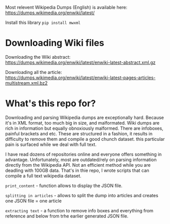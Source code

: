 Most relevent Wikipedia Dumps (English) is available here: https://dumps.wikimedia.org/enwiki/latest/

Install this library ```pip install mwxml```

Downloading Wiki files
======================
Downloading the Wiki abstract: https://dumps.wikimedia.org/enwiki/latest/enwiki-latest-abstract.xml.gz

Downloading all the article: https://dumps.wikimedia.org/enwiki/latest/enwiki-latest-pages-articles-multistream.xml.bz2

What's this repo for?
===========================
Downloading and parsing Wikipedia dumps are exceptionally hard. Because it's in XML format, too much big in size, and malformated. Wiki dumps are rich in information but equally obnoxiously malformed. There are infoboxes, painful brackets and etc. These are structured in a fashion, it results in difficulty to remove them and compile a good chunch dataset. this particular pain is surfaced while we deal with full text. 

I have read dozens of repositories online and everyone offers something in advantage. Unfortunately, most are outdated/rely on parsing information directly from the Wikipedia API. Not an efficient method while you are deadling with 100GB data. That's in thie repo, I wrote scripts that can compile a full text wikipedia dataset. 

```print_content``` - function allows to display the JSON file. 

```splitting in articles``` - allows to split the dump into articles and creates one JSON file = one article 

```extracting text``` - a function to remove info boxes and everything from reference and below from trhe earlier generated JSON file. 

